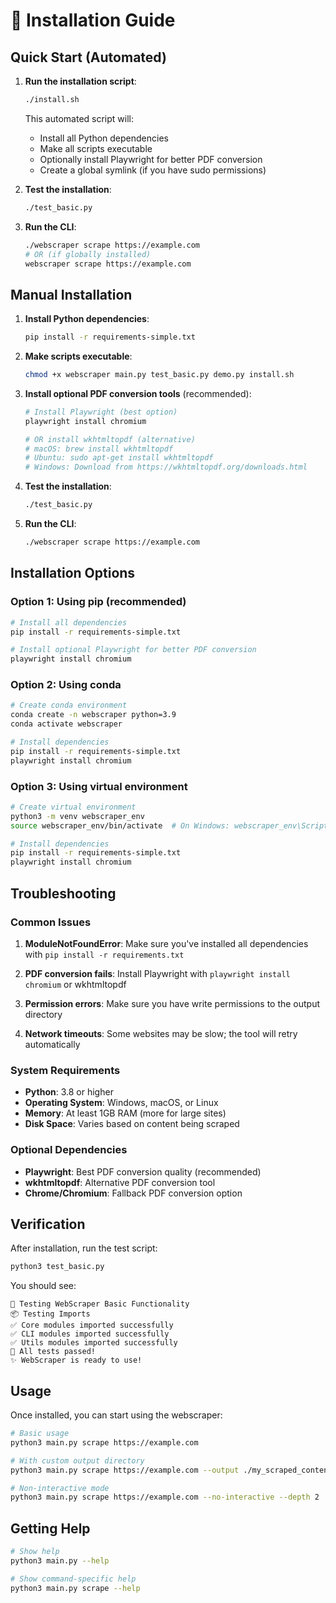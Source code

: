 # 🚀 Installation Guide

## Quick Start (Automated)

1. **Run the installation script**:
   ```bash
   ./install.sh
   ```
   
   This automated script will:
   - Install all Python dependencies
   - Make all scripts executable
   - Optionally install Playwright for better PDF conversion
   - Create a global symlink (if you have sudo permissions)

2. **Test the installation**:
   ```bash
   ./test_basic.py
   ```

3. **Run the CLI**:
   ```bash
   ./webscraper scrape https://example.com
   # OR (if globally installed)
   webscraper scrape https://example.com
   ```

## Manual Installation

1. **Install Python dependencies**:
   ```bash
   pip install -r requirements-simple.txt
   ```

2. **Make scripts executable**:
   ```bash
   chmod +x webscraper main.py test_basic.py demo.py install.sh
   ```

3. **Install optional PDF conversion tools** (recommended):
   ```bash
   # Install Playwright (best option)
   playwright install chromium
   
   # OR install wkhtmltopdf (alternative)
   # macOS: brew install wkhtmltopdf
   # Ubuntu: sudo apt-get install wkhtmltopdf
   # Windows: Download from https://wkhtmltopdf.org/downloads.html
   ```

4. **Test the installation**:
   ```bash
   ./test_basic.py
   ```

5. **Run the CLI**:
   ```bash
   ./webscraper scrape https://example.com
   ```

## Installation Options

### Option 1: Using pip (recommended)
```bash
# Install all dependencies
pip install -r requirements-simple.txt

# Install optional Playwright for better PDF conversion
playwright install chromium
```

### Option 2: Using conda
```bash
# Create conda environment
conda create -n webscraper python=3.9
conda activate webscraper

# Install dependencies
pip install -r requirements-simple.txt
playwright install chromium
```

### Option 3: Using virtual environment
```bash
# Create virtual environment
python3 -m venv webscraper_env
source webscraper_env/bin/activate  # On Windows: webscraper_env\Scripts\activate

# Install dependencies
pip install -r requirements-simple.txt
playwright install chromium
```

## Troubleshooting

### Common Issues

1. **ModuleNotFoundError**: Make sure you've installed all dependencies with `pip install -r requirements.txt`

2. **PDF conversion fails**: Install Playwright with `playwright install chromium` or wkhtmltopdf

3. **Permission errors**: Make sure you have write permissions to the output directory

4. **Network timeouts**: Some websites may be slow; the tool will retry automatically

### System Requirements

- **Python**: 3.8 or higher
- **Operating System**: Windows, macOS, or Linux
- **Memory**: At least 1GB RAM (more for large sites)
- **Disk Space**: Varies based on content being scraped

### Optional Dependencies

- **Playwright**: Best PDF conversion quality (recommended)
- **wkhtmltopdf**: Alternative PDF conversion tool
- **Chrome/Chromium**: Fallback PDF conversion option

## Verification

After installation, run the test script:

```bash
python3 test_basic.py
```

You should see:
```
🧪 Testing WebScraper Basic Functionality
📦 Testing Imports
✅ Core modules imported successfully
✅ CLI modules imported successfully  
✅ Utils modules imported successfully
🎉 All tests passed!
✨ WebScraper is ready to use!
```

## Usage

Once installed, you can start using the webscraper:

```bash
# Basic usage
python3 main.py scrape https://example.com

# With custom output directory
python3 main.py scrape https://example.com --output ./my_scraped_content

# Non-interactive mode
python3 main.py scrape https://example.com --no-interactive --depth 2
```

## Getting Help

```bash
# Show help
python3 main.py --help

# Show command-specific help
python3 main.py scrape --help
```
